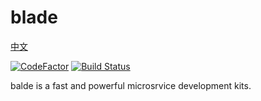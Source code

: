 # blade

[中文](https://github.com/Jamlee/blade/blob/master/README.CN.md)

[![CodeFactor](https://www.codefactor.io/repository/github/jamlee/blade/badge)](https://www.codefactor.io/repository/github/jamlee/blade)
[![Build Status](https://travis-ci.com/Jamlee/blade.svg?branch=master)](https://travis-ci.com/Jamlee/blade)

balde is a fast and powerful microsrvice development kits.  
